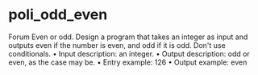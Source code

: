 # poli_odd_even
Forum
Even or odd.
Design a program that takes an integer as input and outputs even
if the number is even, and odd if it is odd. Don't use conditionals.
• Input description: an integer.
• Output description: odd or even, as the case may be.
• Entry example: 126
• Output example: even
